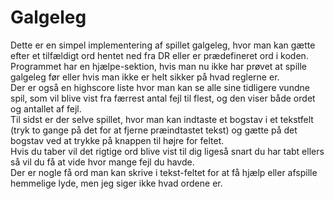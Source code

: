 # Galgeleg
Dette er en simpel implementering af spillet galgeleg, hvor man kan gætte efter et tilfældigt ord hentet ned fra DR eller er prædefineret ord i koden.   
Programmet har en hjælpe-sektion, hvis man nu ikke har prøvet at spille galgeleg før eller hvis man ikke er helt sikker på hvad reglerne er.   
Der er også en highscore liste hvor man kan se alle sine tidligere vundne spil, som vil blive vist fra færrest antal fejl til flest, og den viser både ordet og antallet af fejl.   
Til sidst er der selve spillet, hvor man kan indtaste et bogstav i et tekstfelt (tryk to gange på det for at fjerne præindtastet tekst) og gætte på det bogstav ved at trykke på knappen til højre for feltet.  
Hvis du taber vil det rigtige ord blive vist til dig ligeså snart du har tabt ellers så vil du få at vide hvor mange fejl du havde.   
Der er nogle få ord man kan skrive i tekst-feltet for at få hjælp eller afspille hemmelige lyde, men jeg siger ikke hvad ordene er.   
